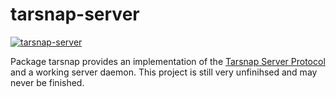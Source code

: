 # tarsnap-server

[![tarsnap-server](https://godoc.org/github.com/TheCreeper/go-tarsnap?status.png)](http://godoc.org/github.com/TheCreeper/tarsnap-server)

Package tarsnap provides an implementation of the [Tarsnap Server Protocol]()
and a working server daemon. This project is still very unfinihsed and may
never be finished.